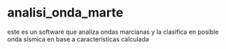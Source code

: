# analisi_onda_marte
este es un software que analiza ondas marcianas y la clasifica en posible onda sísmica en base a características calculada
